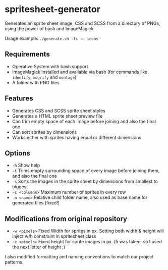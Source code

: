# spritesheet-generator
Generates an sprite sheet image, CSS and SCSS from a directory of PNGs, using the power of bash and ImageMagick

Usage example: `./generate.sh -ts -n icons`

## Requirements
* Operative System with bash support
* ImageMagick installed and available via bash (for commands like `identify`, `mogrify` and `montage`)
* A folder with PNG files

## Features
* Generates CSS and SCSS sprite sheet styles
* Generates a HTML sprite sheet preview file
* Can trim empty space of each image before joining and also the final one
* Can sort sprites by dimensions
* Works either with sprites having equal or different dimensions


## Options
* `-h` Show help
* `-t` Trims empty surrounding space of every image before joining them, and also the final one
* `-s` Sorts the images in the sprite sheet by dimensions from smallest to biggest
* `-c <columns>` Maximum number of sprites in every row
* `-n <name>` Relative child folder name, also used as base name for generated files (fixed!)

## Modifications from original repository
* `-w <pixels>` Fixed Width for sprites in px. Setting both width & height will inject w/h constraint in spritesheet class
* `-e <pixels>` Fixed height for sprite images in px. (h was taken, so I used the next letter of height ;)

I also modified formatting and naming conventions to match our project patterns.